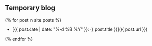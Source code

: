 ## Temporary blog

{% for post in site.posts %}

- [{{ post.date | date: "%-d %B %Y" }}: {{ post.title }}]({{ post.url }})

{% endfor %} 
